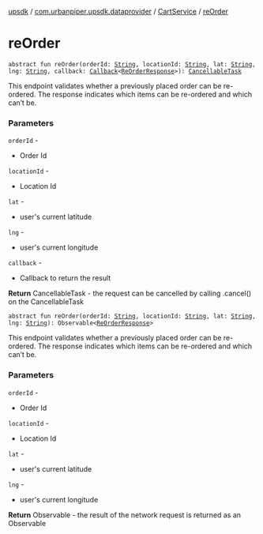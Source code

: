 [upsdk](../../index.md) / [com.urbanpiper.upsdk.dataprovider](../index.md) / [CartService](index.md) / [reOrder](./re-order.md)

# reOrder

`abstract fun reOrder(orderId: `[`String`](https://kotlinlang.org/api/latest/jvm/stdlib/kotlin/-string/index.html)`, locationId: `[`String`](https://kotlinlang.org/api/latest/jvm/stdlib/kotlin/-string/index.html)`, lat: `[`String`](https://kotlinlang.org/api/latest/jvm/stdlib/kotlin/-string/index.html)`, lng: `[`String`](https://kotlinlang.org/api/latest/jvm/stdlib/kotlin/-string/index.html)`, callback: `[`Callback`](../-callback/index.md)`<`[`ReOrderResponse`](../../com.urbanpiper.upsdk.model.networkresponse/-re-order-response/index.md)`>): `[`CancellableTask`](../-cancellable-task/index.md)

This endpoint validates whether a previously placed order can be re-ordered.
The response indicates which items can be re-ordered and which can’t be.

### Parameters

`orderId` -
* Order Id

`locationId` -
* Location Id

`lat` -
* user's current latitude

`lng` -
* user's current longitude

`callback` -
* Callback to return the result

**Return**
CancellableTask - the request can be cancelled by calling .cancel() on the CancellableTask

`abstract fun reOrder(orderId: `[`String`](https://kotlinlang.org/api/latest/jvm/stdlib/kotlin/-string/index.html)`, locationId: `[`String`](https://kotlinlang.org/api/latest/jvm/stdlib/kotlin/-string/index.html)`, lat: `[`String`](https://kotlinlang.org/api/latest/jvm/stdlib/kotlin/-string/index.html)`, lng: `[`String`](https://kotlinlang.org/api/latest/jvm/stdlib/kotlin/-string/index.html)`): Observable<`[`ReOrderResponse`](../../com.urbanpiper.upsdk.model.networkresponse/-re-order-response/index.md)`>`

This endpoint validates whether a previously placed order can be re-ordered.
The response indicates which items can be re-ordered and which can’t be.

### Parameters

`orderId` -
* Order Id

`locationId` -
* Location Id

`lat` -
* user's current latitude

`lng` -
* user's current longitude

**Return**
Observable - the result of the network request is returned as an Observable

